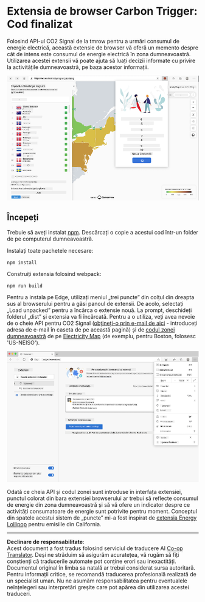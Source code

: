 <!--
CO_OP_TRANSLATOR_METADATA:
{
  "original_hash": "dd58ae1b7707034f055718c1b68bc8de",
  "translation_date": "2025-08-27T22:51:57+00:00",
  "source_file": "5-browser-extension/solution/translation/README.hi.md",
  "language_code": "ro"
}
-->
# Extensia de browser Carbon Trigger: Cod finalizat

Folosind API-ul CO2 Signal de la tmrow pentru a urmări consumul de energie electrică, această extensie de browser vă oferă un memento despre cât de intens este consumul de energie electrică în zona dumneavoastră. Utilizarea acestei extensii vă poate ajuta să luați decizii informate cu privire la activitățile dumneavoastră, pe baza acestor informații.

![Captură de ecran a extensiei](../../../../../translated_images/extension-screenshot.0e7f5bfa110e92e3875e1bc9405edd45a3d2e02963e48900adb91926a62a5807.ro.png)

## Începeți

Trebuie să aveți instalat [npm](https://npmjs.com). Descărcați o copie a acestui cod într-un folder de pe computerul dumneavoastră.

Instalați toate pachetele necesare:

```
npm install
```

Construiți extensia folosind webpack:

```
npm run build
```

Pentru a instala pe Edge, utilizați meniul „trei puncte” din colțul din dreapta sus al browserului pentru a găsi panoul de extensii. De acolo, selectați „Load unpacked” pentru a încărca o extensie nouă. La prompt, deschideți folderul „dist” și extensia va fi încărcată. Pentru a o utiliza, veți avea nevoie de o cheie API pentru CO2 Signal ([obțineți-o prin e-mail de aici](https://www.co2snal.com/) - introduceți adresa de e-mail în caseta de pe această pagină) și de [codul zonei dumneavoastră](http://api.electricitymap.org/v3/zones) de pe [Electricity Map](https://www.electricitymap.org/map) (de exemplu, pentru Boston, folosesc 'US-NEISO').

![instalare](../../../../../translated_images/install-on-edge.78634f02842c48283726c531998679a6f03a45556b2ee99d8ff231fe41446324.ro.png)

Odată ce cheia API și codul zonei sunt introduse în interfața extensiei, punctul colorat din bara extensiei browserului ar trebui să reflecte consumul de energie din zona dumneavoastră și să vă ofere un indicator despre ce activități consumatoare de energie sunt potrivite pentru moment. Conceptul din spatele acestui sistem de „puncte” mi-a fost inspirat de [extensia Energy Lollipop](https://energylollipop.com/) pentru emisiile din California.

---

**Declinare de responsabilitate**:  
Acest document a fost tradus folosind serviciul de traducere AI [Co-op Translator](https://github.com/Azure/co-op-translator). Deși ne străduim să asigurăm acuratețea, vă rugăm să fiți conștienți că traducerile automate pot conține erori sau inexactități. Documentul original în limba sa natală ar trebui considerat sursa autoritară. Pentru informații critice, se recomandă traducerea profesională realizată de un specialist uman. Nu ne asumăm responsabilitatea pentru eventualele neînțelegeri sau interpretări greșite care pot apărea din utilizarea acestei traduceri.